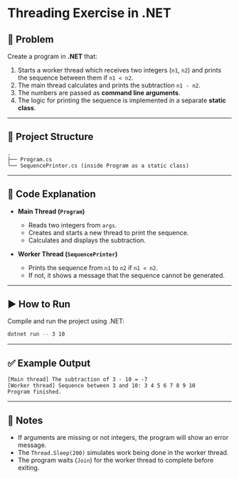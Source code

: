 # Threading Exercise in .NET

## 📌 Problem

Create a program in **.NET** that:

1. Starts a worker thread which receives two integers (`n1`, `n2`) and prints the sequence between them if `n1 < n2`.
2. The main thread calculates and prints the subtraction `n1 - n2`.
3. The numbers are passed as **command line arguments**.
4. The logic for printing the sequence is implemented in a separate **static class**.

---

## 📂 Project Structure

```
.
├── Program.cs
└── SequencePrinter.cs (inside Program as a static class)
```

---

## 🧩 Code Explanation

- **Main Thread (`Program`)**
  - Reads two integers from `args`.
  - Creates and starts a new thread to print the sequence.
  - Calculates and displays the subtraction.

- **Worker Thread (`SequencePrinter`)**
  - Prints the sequence from `n1` to `n2` if `n1 < n2`.
  - If not, it shows a message that the sequence cannot be generated.

---

## ▶️ How to Run

Compile and run the project using .NET:

```bash
dotnet run -- 3 10
```

---

## ✅ Example Output

```
[Main thread] The subtraction of 3 - 10 = -7
[Worker thread] Sequence between 3 and 10: 3 4 5 6 7 8 9 10
Program finished.
```

---

## 🔹 Notes

- If arguments are missing or not integers, the program will show an error message.
- The `Thread.Sleep(200)` simulates work being done in the worker thread.
- The program waits (`Join`) for the worker thread to complete before exiting.
